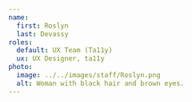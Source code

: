 ```yaml
---
name:
  first: Roslyn
  last: Devassy
roles:
  default: UX Team (Ta11y)
  ux: UX Designer, ta11y
photo:
  image: ../../images/staff/Roslyn.png
  alt: Woman with black hair and brown eyes.
---
```

